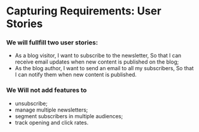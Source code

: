 # Capturing Requirements: User Stories

### We will fullfill two user stories:
- As a blog visitor,
  I want to subscribe to the newsletter,
  So that I can receive email updates when new content is published on the blog;
- As the blog author,
  I want to send an email to all my subscribers,
  So that I can notify them when new content is published.

### We Will not add features to
- unsubscribe;
- manage multiple newsletters;
- segment subscribers in multiple audiences;
- track opening and click rates.